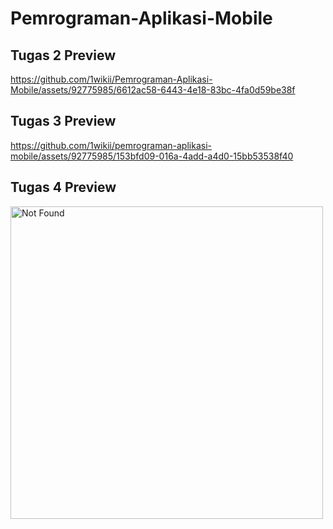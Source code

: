 # Pemrograman-Aplikasi-Mobile

## Tugas 2 Preview


https://github.com/1wikii/Pemrograman-Aplikasi-Mobile/assets/92775985/6612ac58-6443-4e18-83bc-4fa0d59be38f


## Tugas 3 Preview


https://github.com/1wikii/pemrograman-aplikasi-mobile/assets/92775985/153bfd09-016a-4add-a4d0-15bb53538f40


## Tugas 4 Preview

<img src="https://github.com/1wikii/pemrograman-aplikasi-mobile/blob/main/preview/Tugas-5-Preview.mp4" alt="Not Found" width="500px">
